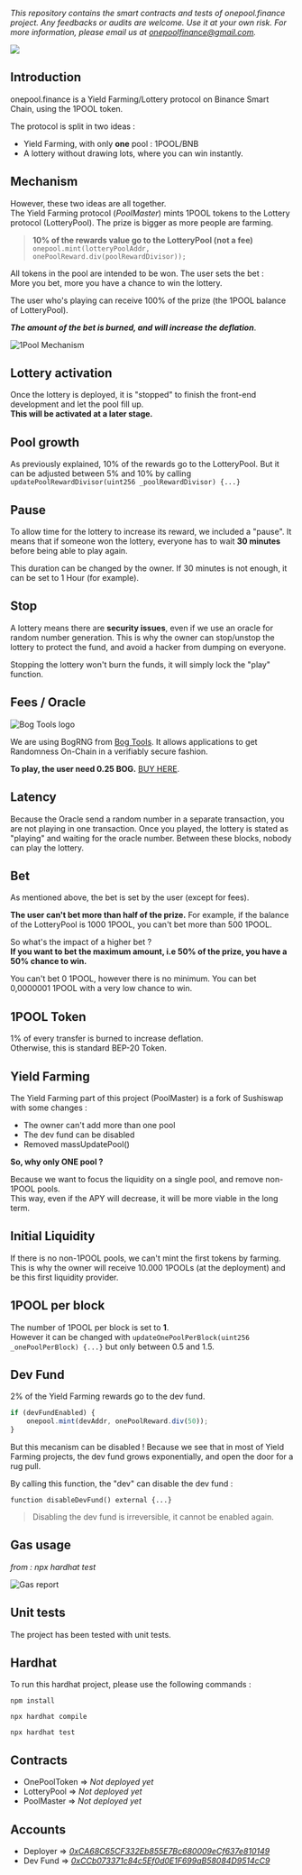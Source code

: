 *This repository contains the smart contracts and tests of onepool.finance project.
Any feedbacks or audits are welcome. Use it at your own risk. For more information, please email us at onepoolfinance@gmail.com.*

![](https://i.ibb.co/2c8Tf1P/1-resized.png=100x)

## Introduction

onepool.finance is a Yield Farming/Lottery protocol on Binance Smart Chain, using the 1POOL token.

The protocol is split in two ideas : 
- Yield Farming, with only **one** pool : 1POOL/BNB
- A lottery without drawing lots, where you can win instantly.

## Mechanism

However, these two ideas are all together. 
<br> The Yield Farming protocol (*PoolMaster*) mints 1POOL tokens to the Lottery protocol
(LotteryPool). The prize is bigger as more people are farming.

> **10% of the rewards value go to the LotteryPool (not a fee)**
> <br>`onepool.mint(lotteryPoolAddr, onePoolReward.div(poolRewardDivisor));`

All tokens in the pool are intended to be won. The user sets the  bet :
<br>  More you bet, more you have a chance to win the lottery.

The user who's playing can receive 100% of the prize (the 1POOL balance of LotteryPool).

_**The amount of the bet is burned, and will increase the deflation**_.

![1Pool Mechanism](https://i.ibb.co/kXrT1xd/1pool-mechanism.png)

## Lottery activation

Once the lottery is deployed, it is "stopped" to finish the front-end development and let the pool fill up.
<br>**This will be activated at a later stage.**

## Pool growth

As previously explained, 10% of the rewards go to the LotteryPool. But it can be adjusted between 5%
and 10% by calling `updatePoolRewardDivisor(uint256 _poolRewardDivisor) {...}`

## Pause

To allow time for the lottery to increase its reward, we included a "pause".
It means that if someone won the lottery, everyone has to wait **30 minutes** before being able to play again.

This duration can be changed by the owner. If 30 minutes is not enough, it can be set to 1 Hour (for example).

## Stop

A lottery means there are **security issues**, even if we use an oracle for random number generation. This is why the owner can stop/unstop the lottery to protect the fund, and avoid a hacker from dumping on everyone.

Stopping the lottery won't burn the funds, it will simply lock the "play" function.

## Fees / Oracle

![Bog Tools logo](https://bogtools.io/wp-content/uploads/2021/03/bogtools_logo_positive.svg)

We are using BogRNG from [Bog Tools](https://www.bogtools.io).
It allows applications to get Randomness On-Chain in a verifiably secure fashion.

**To play, the user need 0.25 BOG.**
[BUY HERE](https://exchange.pancakeswap.finance/#/swap?outputCurrency=0xd7b729ef857aa773f47d37088a1181bb3fbf0099&inputCurrency=BNB#).

## Latency 

Because the Oracle send a random number in a separate transaction, you are not playing in one transaction.
Once you played, the lottery is stated as "playing" and waiting for the oracle number. Between these blocks, nobody can play the lottery.

## Bet

As mentioned above, the bet is set by the user (except for fees).

**The user can't bet more than half of the prize.** For example, if the balance of the 
LotteryPool is 1000 1POOL, you can't bet more than 500 1POOL.

So what's the impact of a higher bet ?
<br>**If you want to bet the maximum amount, i.e 50% of the prize, you have a 50% chance to win.**

You can't bet 0 1POOL, however there is no minimum. You can bet 0,0000001 1POOL with a very low chance to win.

## 1POOL Token

1% of every transfer is burned to increase deflation.
<br>Otherwise, this is standard BEP-20 Token.

## Yield Farming

The Yield Farming part of this project (PoolMaster) is a fork of Sushiswap with some changes :
- The owner can't add more than one pool
- The dev fund can be disabled
- Removed massUpdatePool()

**So, why only ONE pool ?**

Because we want to focus the liquidity on a single pool, and remove non-1POOL pools.
<br>This way, even if the APY will decrease, it will be more viable in the long term.

## Initial Liquidity

If there is no non-1POOL pools, we can't mint the first tokens by farming.
<br>This is why the owner will receive 10.000 1POOLs (at the deployment) and be this first liquidity provider.

## 1POOL per block

The number of 1POOL per block is set to **1**.
<br>However it can be changed with `updateOnePoolPerBlock(uint256 _onePoolPerBlock) {...}` but only between 0.5 and 1.5.

## Dev Fund

2% of the Yield Farming rewards go to the dev fund.

``` javascript
if (devFundEnabled) {
    onepool.mint(devAddr, onePoolReward.div(50));
}
```

But this mecanism can be disabled ! Because we see that in most of Yield Farming projects,
the dev fund grows exponentially, and open the door for a rug pull.

By calling this function, the "dev" can disable the dev fund :

`function disableDevFund() external {...}`

> Disabling the dev fund is irreversible, it cannot be enabled again.

## Gas usage

_from : npx hardhat test_

![Gas report](https://i.ibb.co/zxbw9zm/gas-report.png)

## Unit tests

The project has been tested with unit tests. 

## Hardhat

To run this hardhat project, please use the following commands :

`npm install`

`npx hardhat compile`

`npx hardhat test`

## Contracts

- OnePoolToken => _Not deployed yet_
- LotteryPool => _Not deployed yet_
- PoolMaster => _Not deployed yet_

## Accounts

- Deployer => [_0xCA68C65CF332Eb855E7Bc680009eCf637e810149_](https://bscscan.com/address/0xCA68C65CF332Eb855E7Bc680009eCf637e810149)
- Dev Fund  => [_0xCCb073371c84c5Ef0d0E1F699aB58084D9514cC9_](https://bscscan.com/address/0xCCb073371c84c5Ef0d0E1F699aB58084D9514cC9)

